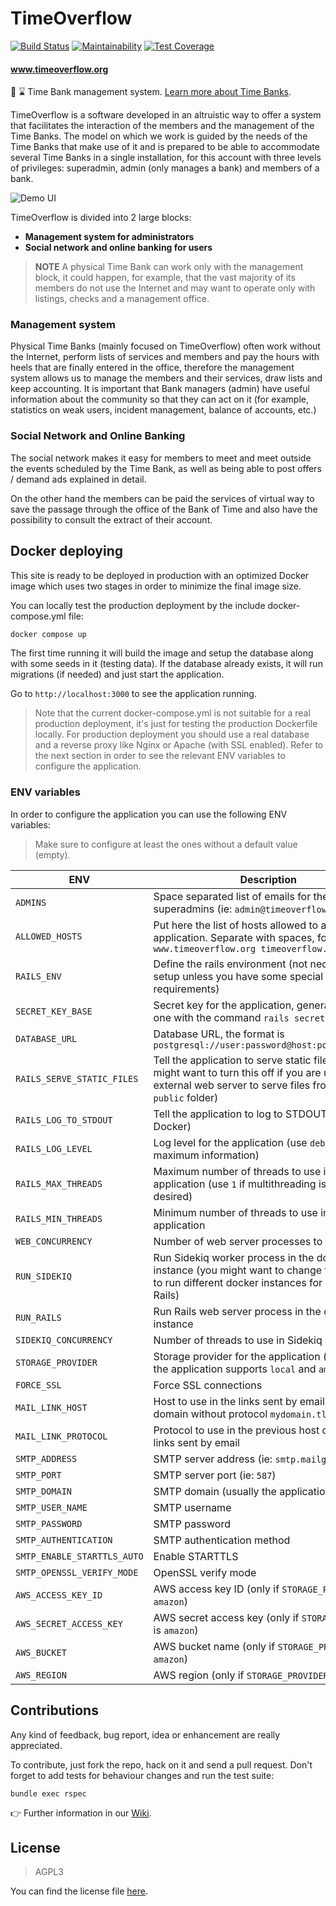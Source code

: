 # TimeOverflow

[![Build Status](https://github.com/coopdevs/timeoverflow/actions/workflows/ci.yml/badge.svg?branch=develop)](https://github.com/coopdevs/timeoverflow/actions)
[![Maintainability](https://api.codeclimate.com/v1/badges/f82c6d98a2441c84f2ef/maintainability)](https://codeclimate.com/github/coopdevs/timeoverflow/maintainability)
[![Test Coverage](https://api.codeclimate.com/v1/badges/f82c6d98a2441c84f2ef/test_coverage)](https://codeclimate.com/github/coopdevs/timeoverflow/test_coverage)

#### www.timeoverflow.org 

🏦 ⌛ Time Bank management system. [Learn more about Time Banks](http://www.bdtonline.org/).

TimeOverflow is a software developed in an altruistic way to offer a system that
facilitates the interaction of the members and the management of the Time Banks.
The model on which we work is guided by the needs of the Time Banks that make use
of it and is prepared to be able to accommodate several Time Banks in a single installation,
for this account with three levels of privileges: superadmin, admin (only manages a bank)
and members of a bank.

![Demo UI](docs/images/demo_ui.jpeg)

TimeOverflow is divided into 2 large blocks:

* **Management system for administrators**
* **Social network and online banking for users**

> **NOTE** A physical Time Bank can work only with the management block, it could happen, for example, that the vast majority of its members do not use the Internet and may want to operate only with listings, checks and a management office.

### Management system

Physical Time Banks (mainly focused on TimeOverflow) often work without the Internet, perform
lists of services and members and pay the hours with heels that are finally entered in the office, therefore
the management system allows us to manage the members and their services, draw lists and keep accounting.
It is important that Bank managers (admin) have useful information about the community so that they can act on it
(for example, statistics on weak users, incident management, balance of accounts, etc.)

### Social Network and Online Banking

The social network makes it easy for members to meet and meet outside the events scheduled by the Time Bank,
as well as being able to post offers / demand ads explained in detail.

On the other hand the members can be paid the services of virtual way to save the passage through the office of the Bank
of Time and also have the possibility to consult the extract of their account.

## Docker deploying

This site is ready to be deployed in production with an optimized Docker image which uses two stages in order to minimize the final image size.

You can locally test the production deployment by the include docker-compose.yml file:

```bash
docker compose up
```

The first time running it will build the image and setup the database along with some seeds in it (testing data). If the database already exists, it will run migrations (if needed) and just start the application.

Go to `http://localhost:3000` to see the application running.

> Note that the current docker-compose.yml is not suitable for a real production deployment, it's just for testing the production Dockerfile locally.
> For production deployment you should use a real database and a reverse proxy like Nginx or Apache (with SSL enabled).
> Refer to the next section in order to see the relevant ENV variables to configure the application.

### ENV variables

In order to configure the application you can use the following ENV variables:

> Make sure to configure at least the ones without a default value (empty).

| ENV | Description | Default |
| --- | --- | --- |
| `ADMINS` | Space separated list of emails for the superadmins (ie: `admin@timeoverflow.org` | |
| `ALLOWED_HOSTS` | Put here the list of hosts allowed to access the application. Separate with spaces, for instance: `www.timeoverflow.org timeoverflow.org` | `localhost` |
| `RAILS_ENV` | Define the rails environment (not necessary to setup unless you have some special requirements) | `production` |
| `SECRET_KEY_BASE` | Secret key for the application, generate a new one with the command `rails secret` | |
| `DATABASE_URL` | Database URL, the format is `postgresql://user:password@host:port/database` | |
| `RAILS_SERVE_STATIC_FILES` | Tell the application to serve static files (you might want to turn this off if you are using an external web server to serve files from the `public` folder) | `true` |
| `RAILS_LOG_TO_STDOUT` | Tell the application to log to STDOUT (useful for Docker) | `true` |
| `RAILS_LOG_LEVEL` | Log level for the application (use `debug` for maximum information) | `info` |
| `RAILS_MAX_THREADS` | Maximum number of threads to use in the application (use `1` if multithreading is not desired) | `5` |
| `RAILS_MIN_THREADS` | Minimum number of threads to use in the application | `RAILS_MAX_THREADS` value |
| `WEB_CONCURRENCY` | Number of web server processes to use | `2` |
| `RUN_SIDEKIQ` | Run Sidekiq worker process in the docker instance (you might want to change this if want to run different docker instances for Sidekiq and Rails) | `true` |
| `RUN_RAILS` | Run Rails web server process in the docker instance | `true` |
| `SIDEKIQ_CONCURRENCY` | Number of threads to use in Sidekiq | `5` |
| `STORAGE_PROVIDER` | Storage provider for the application (currently the application supports `local` and `amazon`) | `amazon` |
| `FORCE_SSL` | Force SSL connections | `false` |
| `MAIL_LINK_HOST` | Host to use in the links sent by email (use your domain without protocol `mydomain.tld`) | |
| `MAIL_LINK_PROTOCOL` | Protocol to use in the previous host defined for links sent by email | `https` |
| `SMTP_ADDRESS` | SMTP server address (ie: `smtp.mailgun.org`) | |
| `SMTP_PORT` | SMTP server port (ie: `587`) | |
| `SMTP_DOMAIN` | SMTP domain (usually the application's domain) | |
| `SMTP_USER_NAME` | SMTP username | |
| `SMTP_PASSWORD` | SMTP password | |
| `SMTP_AUTHENTICATION` | SMTP authentication method | `plain` |
| `SMTP_ENABLE_STARTTLS_AUTO` | Enable STARTTLS | `true` |
| `SMTP_OPENSSL_VERIFY_MODE` | OpenSSL verify mode | `none` |
| `AWS_ACCESS_KEY_ID` | AWS access key ID (only if `STORAGE_PROVIDER` is `amazon`) | |
| `AWS_SECRET_ACCESS_KEY` | AWS secret access key (only if `STORAGE_PROVIDER` is `amazon`) | |
| `AWS_BUCKET` | AWS bucket name (only if `STORAGE_PROVIDER` is `amazon`) | |
| `AWS_REGION` | AWS region (only if `STORAGE_PROVIDER` is `amazon`) | |

## Contributions

Any kind of feedback, bug report, idea or enhancement are really appreciated.

To contribute, just fork the repo, hack on it and send a pull request. Don't forget to add tests for behaviour changes and run the test suite:

```
bundle exec rspec
```

👉 Further information in our [Wiki](https://github.com/coopdevs/timeoverflow/wiki).

## License

> AGPL3

You can find the license file [here](LICENSE).
